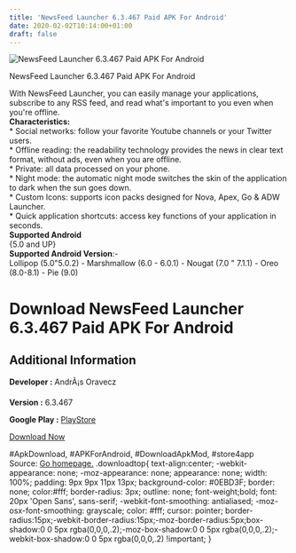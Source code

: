 ```yaml
---
title: 'NewsFeed Launcher 6.3.467 Paid APK For Android'
date: 2020-02-02T10:14:00+01:00
draft: false
---
```


![NewsFeed Launcher 6.3.467 Paid APK For Android](https://i1.wp.com/apkhome.net/wp-content/uploads/2020/01/NewsFeed-Launcher-6.3.467-Paid.png "NewsFeed Launcher 6.3.467 Paid APK For Android")

  

NewsFeed Launcher 6.3.467 Paid APK For Android

With NewsFeed Launcher, you can easily manage your applications, subscribe to any RSS feed, and read what's important to you even when you're offline.  
**Characteristics:**  
\* Social networks: follow your favorite Youtube channels or your Twitter users.  
\* Offline reading: the readability technology provides the news in clear text format, without ads, even when you are offline.  
\* Private: all data processed on your phone.  
\* Night mode: the automatic night mode switches the skin of the application to dark when the sun goes down.  
\* Custom Icons: supports icon packs designed for Nova, Apex, Go & ADW Launcher.  
\* Quick application shortcuts: access key functions of your application in seconds.  
**Supported Android**  
{5.0 and UP}  
**Supported Android Version**:-  
Lollipop (5.0"5.0.2) - Marshmallow (6.0 - 6.0.1) - Nougat (7.0 " 7.1.1) - Oreo (8.0-8.1) - Pie (9.0)

Download NewsFeed Launcher 6.3.467 Paid APK For Android
=======================================================

Additional Information
----------------------

**Developer :** AndrÃ¡s Oravecz

**Version :** 6.3.467

**Google Play :** [PlayStore](https://play.google.com/store/apps/details?id=hu.oandras.newsfeedlauncher&hl=en)

  

[Download Now](https://store4app.co/post/newsfeed-launcher-6-3-467-paid-apk-for-android_1580634831)

  
#ApkDownload, #APKForAndroid, #DownloadApkMod, #store4app  
Source: [Go homepage.](https://store4app.co/post/newsfeed-launcher-6-3-467-paid-apk-for-android_1580634831) .downloadtop{ text-align:center; -webkit-appearance: none; -moz-appearance: none; appearance: none; width: 100%; padding: 9px 9px 11px 13px; background-color: #0EBD3F; border: none; color:#fff; border-radius: 3px; outline: none; font-weight;bold; font: 20px 'Open Sans', sans-serif; -webkit-font-smoothing: antialiased; -moz-osx-font-smoothing: grayscale; color: #fff; cursor: pointer; border-radius:15px;-webkit-border-radius:15px;-moz-border-radius:5px;box-shadow:0 0 5px rgba(0,0,0,.2);-moz-box-shadow:0 0 5px rgba(0,0,0,.2);-webkit-box-shadow:0 0 5px rgba(0,0,0,.2) !important; }